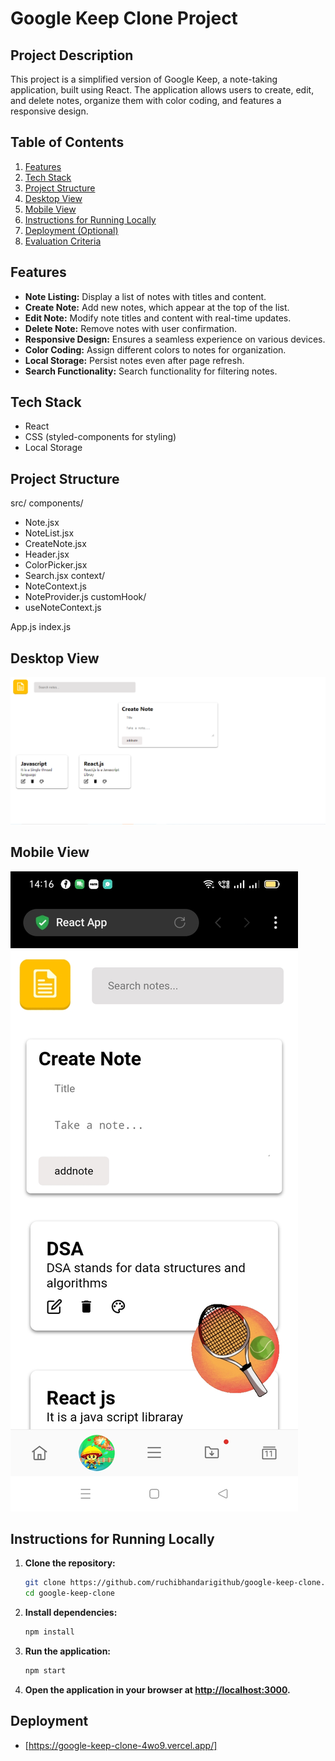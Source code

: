 # Google Keep Clone Project

## Project Description

This project is a simplified version of Google Keep, a note-taking application, built using React. The application allows users to create, edit, and delete notes, organize them with color coding, and features a responsive design.

## Table of Contents

1. [Features](#features)
2. [Tech Stack](#tech-stack)
3. [Project Structure](#project-structure)
4. [Desktop View](#desktop-view)
5. [Mobile View](#mobile-view)
6. [Instructions for Running Locally](#instructions-for-running-locally)
7. [Deployment (Optional)](#deployment-optional)
8. [Evaluation Criteria](#evaluation-criteria)

## Features

- **Note Listing:** Display a list of notes with titles and content.
- **Create Note:** Add new notes, which appear at the top of the list.
- **Edit Note:** Modify note titles and content with real-time updates.
- **Delete Note:** Remove notes with user confirmation.
- **Responsive Design:** Ensures a seamless experience on various devices.
- **Color Coding:** Assign different colors to notes for organization.
- **Local Storage:** Persist notes even after page refresh.
- **Search Functionality:** Search functionality for filtering notes.

## Tech Stack

- React
- CSS (styled-components for styling)
- Local Storage

## Project Structure
src/
components/
- Note.jsx
- NoteList.jsx
- CreateNote.jsx
- Header.jsx
- ColorPicker.jsx
- Search.jsx 
context/
- NoteContext.js
- NoteProvider.js
customHook/
- useNoteContext.js


App.js
index.js
## Desktop View 
![Alt text](DesktopView.PNG)
## Mobile View 
![Alt text](Screenshot_2023-12-21-14-16-04-02_439a3fec0400f8974d35eed09a31f914.jpg)
## Instructions for Running Locally

1. **Clone the repository:**

    ```bash
    git clone https://github.com/ruchibhandarigithub/google-keep-clone.git
    cd google-keep-clone
    ```

2. **Install dependencies:**

    ```bash
    npm install
    ```

3. **Run the application:**

    ```bash
    npm start
    ```

4. **Open the application in your browser at [http://localhost:3000](http://localhost:3000).**

## Deployment 
- [https://google-keep-clone-4wo9.vercel.app/]

